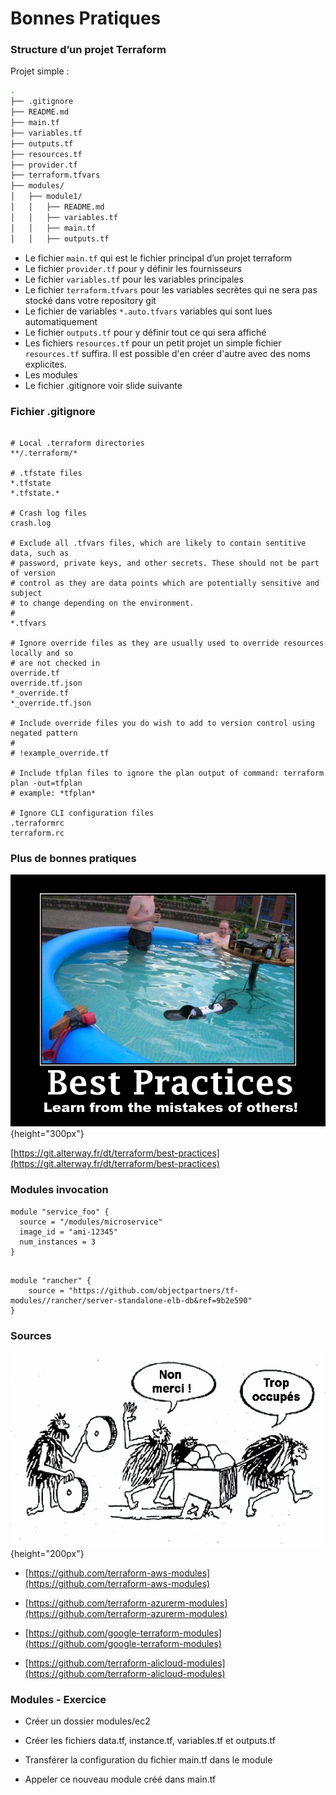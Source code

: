 

# Bonnes Pratiques

### Structure d’un projet Terraform

Projet simple :

```bash
.
├── .gitignore
├── README.md
├── main.tf
├── variables.tf
├── outputs.tf
├── resources.tf
├── provider.tf
├── terraform.tfvars
├── modules/
│   ├── module1/
│   │   ├── README.md
│   │   ├── variables.tf
│   │   ├── main.tf
│   │   ├── outputs.tf
```

- Le fichier `main.tf` qui est le fichier principal d’un projet terraform
- Le fichier `provider.tf` pour y définir les fournisseurs
- Le fichier `variables.tf` pour les variables principales
- Le fichier `terraform.tfvars` pour les variables secrètes qui ne sera pas stocké dans votre repository git
- Le fichier de variables `*.auto.tfvars` variables qui sont lues automatiquement
- Le fichier `outputs.tf` pour y définir tout ce qui sera affiché
- Les fichiers `resources.tf` pour un petit projet un simple fichier `resources.tf` suffira. Il est possible d'en créer d'autre avec des noms explicites.
- Les modules
- Le fichier .gitignore voir slide suivante

### Fichier .gitignore

~~~~~~~~~~~~~~~~~~~~~~~~~~~~~~~~~~~~~~~~~~ {.zsh}

# Local .terraform directories
**/.terraform/*

# .tfstate files
*.tfstate
*.tfstate.*

# Crash log files
crash.log

# Exclude all .tfvars files, which are likely to contain sentitive data, such as
# password, private keys, and other secrets. These should not be part of version
# control as they are data points which are potentially sensitive and subject
# to change depending on the environment.
#
*.tfvars

# Ignore override files as they are usually used to override resources locally and so
# are not checked in
override.tf
override.tf.json
*_override.tf
*_override.tf.json

# Include override files you do wish to add to version control using negated pattern
#
# !example_override.tf

# Include tfplan files to ignore the plan output of command: terraform plan -out=tfplan
# example: *tfplan*

# Ignore CLI configuration files
.terraformrc
terraform.rc

~~~~~~~~~~~~~~~~~~~~~~~~~~~~~~~~~~~~~~~~~~


### Plus de bonnes pratiques

![](images/terraform/best-practices.jpeg){height="300px"}

[https://git.alterway.fr/dt/terraform/best-practices](https://git.alterway.fr/dt/terraform/best-practices)


### Modules invocation

~~~~~~~~~~~~~~~~~~~~~~~~~~~~~~~~~~~~~~~~~~ {.zsh}
module "service_foo" {
  source = "/modules/microservice"
  image_id = "ami-12345"
  num_instances = 3
}
~~~~~~~~~~~~~~~~~~~~~~~~~~~~~~~~~~~~~~~~~~


~~~~~~~~~~~~~~~~~~~~~~~~~~~~~~~~~~~~~~~~~~ {.zsh}

module "rancher" {
    source = "https://github.com/objectpartners/tf-modules//rancher/server-standalone-elb-db&ref=9b2e590"
}
~~~~~~~~~~~~~~~~~~~~~~~~~~~~~~~~~~~~~~~~~~

### Sources

![](images/terraform/non-merci-trop-occupes.png){height="200px"}


- [https://github.com/terraform-aws-modules](https://github.com/terraform-aws-modules)
  
- [https://github.com/terraform-azurerm-modules](https://github.com/terraform-azurerm-modules)
  
- [https://github.com/google-terraform-modules](https://github.com/google-terraform-modules)
  
- [https://github.com/terraform-alicloud-modules](https://github.com/terraform-alicloud-modules)
    

### Modules - Exercice

- Créer un dossier modules/ec2

- Créer les fichiers data.tf, instance.tf, variables.tf et outputs.tf

- Transférer la configuration du fichier main.tf dans le module

- Appeler ce nouveau module créé dans main.tf

